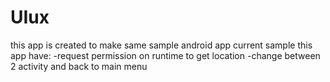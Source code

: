 # UIux
this app is created to make same sample android app
current sample this app have:
-request permission on runtime to get location
-change between 2 activity and back to main menu
